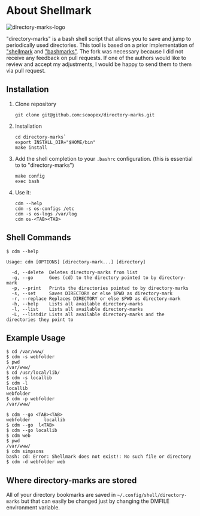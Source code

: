 
# About Shellmark

![directory-marks-logo](https://github.com/scoopex/directory-marks/assets/288876/11a5166d-4b5d-467b-9836-f8647f062c7a)


"directory-marks" is a bash shell script that allows you to save and jump to periodically used directories.
This tool is based on a prior implementation of ["shellmark](https://github.com/sonjiku/shellmark) and
["bashmarks"](https://github.com/huyng/bashmarks).
The fork was necessary because I did not receive any feedback on pull requests. If one of the authors would
like to review and accept my adjustments, I would be happy to send them to them via pull request.


## Installation

1. Clone repository
   ```
   git clone git@github.com:scoopex/directory-marks.git
   ```
2. Installation
   ```
   cd directory-marks`
   export INSTALL_DIR="$HOME/bin"
   make install
   ```
3. Add the shell completion to your `.bashrc` configuration.
   (this is essential to to "directory-marks")
   ```
   make config
   exec bash
   ```
4. Use it:
   ```
   cdm --help
   cdm -s os-configs /etc
   cdm -s os-logs /var/log
   cdm os-<TAB><TAB>
   ```


## Shell Commands

```
$ cdm --help

Usage: cdm [OPTIONS] [directory-mark...] [directory]

  -d, --delete  Deletes directory-marks from list
  -g, --go      Goes (cd) to the directory pointed to by directory-mark
  -p, --print   Prints the directories pointed to by directory-marks
  -s, --set     Saves DIRECTORY or else $PWD as directory-mark
  -r, --replace Replaces DIRECTORY or else $PWD as directory-mark
  -h, --help    Lists all available directory-marks
  -l, --list    Lists all available directory-marks
  -L, --listdir Lists all available directory-marks and the directories they point to
```

## Example Usage

```
$ cd /var/www/
$ cdm -s webfolder
$ pwd
/var/www/
$ cd /usr/local/lib/
$ cdm -s locallib
$ cdm -l
locallib
webfolder
$ cdm -p webfolder
/var/www/

$ cdm --go <TAB><TAB>
webfolder     locallib
$ cdm --go  l<TAB>
$ cdm --go locallib
$ cdm web
$ pwd
/var/www/
$ cdm simpsons
bash: cd: Error: Shellmark does not exist!: No such file or directory
$ cdm -d webfolder web
```

## Where directory-marks are stored

All of your directory bookmarks are saved in `~/.config/shell/directory-marks`
but that can easily be changed just by changing the DMFILE environment variable.

